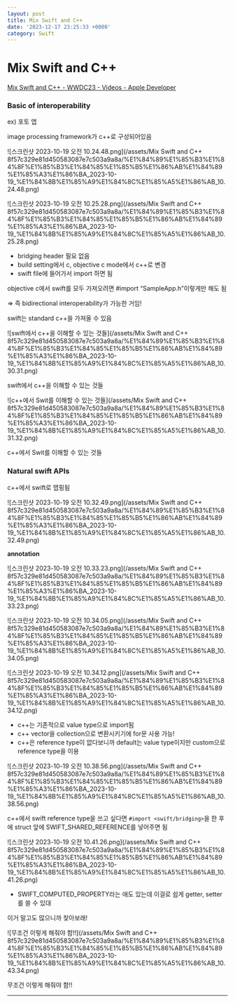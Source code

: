 ```yaml
---
layout: post
title: Mix Swift and C++
date: '2023-12-17 23:25:33 +0000'
category: Swift
---
```

# Mix Swift and C++

[Mix Swift and C++ - WWDC23 - Videos - Apple Developer](https://developer.apple.com/videos/play/wwdc2023/10172/)

### Basic of interoperability

ex) 포토 앱

image processing framework가 c++로 구성되어있음

![스크린샷 2023-10-19 오전 10.24.48.png](/assets/Mix Swift and C++ 8f57c329e81d450583087e7c503a9a8a/%E1%84%89%E1%85%B3%E1%84%8F%E1%85%B3%E1%84%85%E1%85%B5%E1%86%AB%E1%84%89%E1%85%A3%E1%86%BA_2023-10-19_%E1%84%8B%E1%85%A9%E1%84%8C%E1%85%A5%E1%86%AB_10.24.48.png)

![스크린샷 2023-10-19 오전 10.25.28.png](/assets/Mix Swift and C++ 8f57c329e81d450583087e7c503a9a8a/%E1%84%89%E1%85%B3%E1%84%8F%E1%85%B3%E1%84%85%E1%85%B5%E1%86%AB%E1%84%89%E1%85%A3%E1%86%BA_2023-10-19_%E1%84%8B%E1%85%A9%E1%84%8C%E1%85%A5%E1%86%AB_10.25.28.png)

- bridging header 필요 없음
- build setting에서 c, objective c mode에서 c++로 변경
- swift file에 들어가서 import 하면 됨

objective c에서 swift를 모두 가져오려면 #import “SampleApp.h”이렇게만 해도 됨 

⇒ 즉 bidirectional interoperability가 가능한 거임!

swift는 standard c++을 가져올 수 있음 

![swift에서 c++을 이해할 수 있는 것들](/assets/Mix Swift and C++ 8f57c329e81d450583087e7c503a9a8a/%E1%84%89%E1%85%B3%E1%84%8F%E1%85%B3%E1%84%85%E1%85%B5%E1%86%AB%E1%84%89%E1%85%A3%E1%86%BA_2023-10-19_%E1%84%8B%E1%85%A9%E1%84%8C%E1%85%A5%E1%86%AB_10.30.31.png)

swift에서 c++을 이해할 수 있는 것들

![c++에서 Swit를 이해할 수 있는 것들](/assets/Mix Swift and C++ 8f57c329e81d450583087e7c503a9a8a/%E1%84%89%E1%85%B3%E1%84%8F%E1%85%B3%E1%84%85%E1%85%B5%E1%86%AB%E1%84%89%E1%85%A3%E1%86%BA_2023-10-19_%E1%84%8B%E1%85%A9%E1%84%8C%E1%85%A5%E1%86%AB_10.31.32.png)

c++에서 Swit를 이해할 수 있는 것들

### Natural swift APIs

c++에서 swift로 맵핑됨

![스크린샷 2023-10-19 오전 10.32.49.png](/assets/Mix Swift and C++ 8f57c329e81d450583087e7c503a9a8a/%E1%84%89%E1%85%B3%E1%84%8F%E1%85%B3%E1%84%85%E1%85%B5%E1%86%AB%E1%84%89%E1%85%A3%E1%86%BA_2023-10-19_%E1%84%8B%E1%85%A9%E1%84%8C%E1%85%A5%E1%86%AB_10.32.49.png)

**annotation**

![스크린샷 2023-10-19 오전 10.33.23.png](/assets/Mix Swift and C++ 8f57c329e81d450583087e7c503a9a8a/%E1%84%89%E1%85%B3%E1%84%8F%E1%85%B3%E1%84%85%E1%85%B5%E1%86%AB%E1%84%89%E1%85%A3%E1%86%BA_2023-10-19_%E1%84%8B%E1%85%A9%E1%84%8C%E1%85%A5%E1%86%AB_10.33.23.png)

![스크린샷 2023-10-19 오전 10.34.05.png](/assets/Mix Swift and C++ 8f57c329e81d450583087e7c503a9a8a/%E1%84%89%E1%85%B3%E1%84%8F%E1%85%B3%E1%84%85%E1%85%B5%E1%86%AB%E1%84%89%E1%85%A3%E1%86%BA_2023-10-19_%E1%84%8B%E1%85%A9%E1%84%8C%E1%85%A5%E1%86%AB_10.34.05.png)

![스크린샷 2023-10-19 오전 10.34.12.png](/assets/Mix Swift and C++ 8f57c329e81d450583087e7c503a9a8a/%E1%84%89%E1%85%B3%E1%84%8F%E1%85%B3%E1%84%85%E1%85%B5%E1%86%AB%E1%84%89%E1%85%A3%E1%86%BA_2023-10-19_%E1%84%8B%E1%85%A9%E1%84%8C%E1%85%A5%E1%86%AB_10.34.12.png)

- c++는 기존적으로 value type으로 import됨
- c++ vector을 collection으로 변환시키기에 for문 사용 가능!
- c++은 reference type이 없다보니까 default는 value type이지만 custom으로 reference type을 이용

![스크린샷 2023-10-19 오전 10.38.56.png](/assets/Mix Swift and C++ 8f57c329e81d450583087e7c503a9a8a/%E1%84%89%E1%85%B3%E1%84%8F%E1%85%B3%E1%84%85%E1%85%B5%E1%86%AB%E1%84%89%E1%85%A3%E1%86%BA_2023-10-19_%E1%84%8B%E1%85%A9%E1%84%8C%E1%85%A5%E1%86%AB_10.38.56.png)

c++에서 swift reference type을 쓰고 싶다면 `#import <swift/bridging>`을 한 후에 struct 앞에 SWIFT_SHARED_REFERENCE를 넣어주면 됨

![스크린샷 2023-10-19 오전 10.41.26.png](/assets/Mix Swift and C++ 8f57c329e81d450583087e7c503a9a8a/%E1%84%89%E1%85%B3%E1%84%8F%E1%85%B3%E1%84%85%E1%85%B5%E1%86%AB%E1%84%89%E1%85%A3%E1%86%BA_2023-10-19_%E1%84%8B%E1%85%A9%E1%84%8C%E1%85%A5%E1%86%AB_10.41.26.png)

- SWIFT_COMPUTED_PROPERTY라는 애도 있는데 이걸로 쉽게 getter, setter를 쓸 수 있대

이거 말고도 많으니까 찾아보래!

![무조건 이렇게 해줘야 함!!](/assets/Mix Swift and C++ 8f57c329e81d450583087e7c503a9a8a/%E1%84%89%E1%85%B3%E1%84%8F%E1%85%B3%E1%84%85%E1%85%B5%E1%86%AB%E1%84%89%E1%85%A3%E1%86%BA_2023-10-19_%E1%84%8B%E1%85%A9%E1%84%8C%E1%85%A5%E1%86%AB_10.43.34.png)

무조건 이렇게 해줘야 함!!

---
